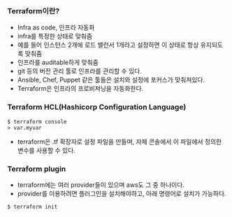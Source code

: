 ### Terraform이란?
- Infra as code, 인프라 자동화
- infra를 특정한 상태로 맞춰줌
- 예를 들어 인스턴스 2개에 로드 밸런서 1개라고 설정하면 이 상태로 항상 유지되도록 맞춰줌
- 인프라를 auditable하게 맞춰줌
- git 등의 버전 관리 툴로 인프라를 관리할 수 있다.
- Ansible, Chef, Puppet 같은 툴들은 설치와 설정에 포커스가 맞춰져있다.
- Terraform은 인프라의 프로비져닝을 자동화한다.

### Terraform HCL(Hashicorp Configuration Language)
```
$ terraform console
> var.myvar
```
- terraform은 .tf 확장자로 설정 파일을 만들며, 자체 콘솔에서 이 파일에서 정의한 변수를 사용할 수 있다.

### Terraform plugin
- terraform에는 여러 provider들이 있으며 aws도 그 중 하나이다.
- provider를 이용하려면 플러그인을 설치해야하고, 아래 명령어로 설치가 가능하다.
```
$ terraform init
```
